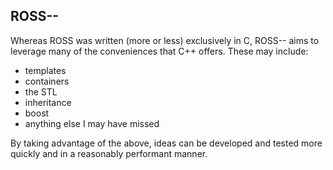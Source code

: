 ROSS--
------
Whereas ROSS was written (more or less) exclusively in C, ROSS-- aims to leverage many of the conveniences that C++ offers.
These may include:
* templates
* containers
* the STL
* inheritance
* boost
* anything else I may have missed

By taking advantage of the above, ideas can be developed and tested more quickly and in a reasonably performant manner.
